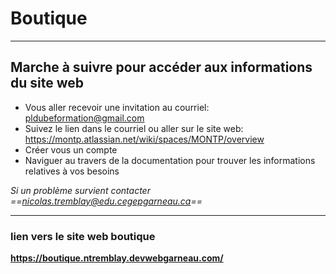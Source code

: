 # Boutique

---

## Marche à suivre pour accéder aux informations du site web

- Vous aller recevoir une invitation au courriel: pldubeformation@gmail.com
- Suivez le lien dans le courriel ou aller sur le site web: https://montp.atlassian.net/wiki/spaces/MONTP/overview
- Créer vous un compte
- Naviguer au travers de la documentation pour trouver les informations relatives à vos besoins

*Si un problème survient contacter ==nicolas.tremblay@edu.cegepgarneau.ca==*

---
### lien vers le site web boutique

**https://boutique.ntremblay.devwebgarneau.com/**